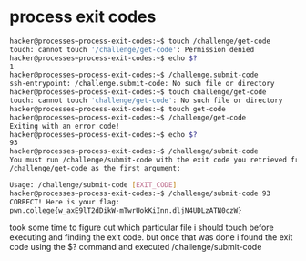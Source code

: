 # process exit codes

```bash
hacker@processes~process-exit-codes:~$ touch /challenge/get-code
touch: cannot touch '/challenge/get-code': Permission denied
hacker@processes~process-exit-codes:~$ echo $?
1
hacker@processes~process-exit-codes:~$ /challenge.submit-code
ssh-entrypoint: /challenge.submit-code: No such file or directory
hacker@processes~process-exit-codes:~$ touch challenge/get-code
touch: cannot touch 'challenge/get-code': No such file or directory
hacker@processes~process-exit-codes:~$ touch get-code
hacker@processes~process-exit-codes:~$ /challenge/get-code 
Exiting with an error code!
hacker@processes~process-exit-codes:~$ echo $?
93
hacker@processes~process-exit-codes:~$ /challenge/submit-code
You must run /challenge/submit-code with the exit code you retrieved from 
/challenge/get-code as the first argument:

Usage: /challenge/submit-code [EXIT_CODE]
hacker@processes~process-exit-codes:~$ /challenge/submit-code 93
CORRECT! Here is your flag:
pwn.college{w_axE9lT2dDikW-mTwrUokKiInn.dljN4UDLzATN0czW}
```

took some time to figure out which particular file i should touch before executing and finding the exit code. but once that was done i found the exit code using the $? command and executed /challenge/submit-code
